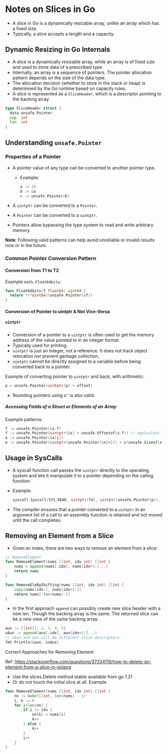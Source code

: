 # Notes on Slices in Go

- A slice in Go is a dynamically resizable array, unlike an array which has a fixed size.
- Typically, a slice accepts a length and a capacity.

## Dynamic Resizing in Go Internals

- A slice is a dynamically resizable array, while an array is of fixed size and used to store data of a prescribed type.
- Internally, an array is a sequence of pointers. The pointer allocation pattern depends on the size of the data type.
- The allocation decision (whether to store in the stack or heap) is determined by the Go runtime based on capacity rules.
- A slice is represented as a `SliceHeader`, which is a descriptor pointing to the backing array.

```go
type SliceHeader struct {
  data unsafe.Pointer
  cap  int
  len  int
}
```

## Understanding `unsafe.Pointer`

### Properties of a Pointer

- A pointer value of any type can be converted to another pointer type.
  - Example:

    ```go
    a := 10
    b := &a
    c := unsafe.Pointer(b)
    ```

- A `uintptr` can be converted to a `Pointer`.
- A `Pointer` can be converted to a `uintptr`.
- Pointers allow bypassing the type system to read and write arbitrary memory.

**Note**: Following valid patterns can help avoid unreliable or invalid results now or in the future.

### Common Pointer Conversion Pattern

#### Conversion from T1 to T2

Example `math.Float64bits`:

```go
func Float64bits(f float64) uint64 {
  return *(*uint64)(unsafe.Pointer(&f))
}
```

#### Conversion of Pointer to uintptr & Not Vice-Versa

##### `uintptr`

- Conversion of a pointer to a `uintptr` is often used to get the memory address of the value pointed to in an integer format.
- Typically used for printing.
- `uintptr` is just an integer, not a reference. It does not track object relocation nor prevent garbage collection.
- `uintptr` cannot be directly assigned to a variable before being converted back to a pointer.

Example of converting pointer to `uintptr` and back, with arithmetic:

```go
p = unsafe.Pointer(uintptr(p) + offset)
```

- Rounding pointers using `&^` is also valid.

##### Accessing Fields of a Struct or Elements of an Array

Example patterns:

```go
f := unsafe.Pointer(&s.f)
f := unsafe.Pointer(uintptr(&s) + unsafe.Offsetof(s.f)) // equivalent to the above
e := unsafe.Pointer(&x[i])
e := unsafe.Pointer(uintptr(unsafe.Pointer(&x[0])) + i*unsafe.Sizeof(x[0])) // get data type size, multiplied by i to move offset
```

## Usage in SysCalls

- A syscall function call passes the `uintptr` directly to the operating system and lets it manipulate it to a pointer depending on the calling function.
- Example:

  ```go
  syscall.Syscall(SYS_READ, uintptr(fd), uintptr(unsafe.Pointer(p)), uintptr(n))
  ```

- The compiler ensures that a pointer converted to a `uintptr` in an argument list of a call to an assembly function is retained and not moved until the call completes.

## Removing an Element from a Slice

- Given an index, there are two ways to remove an element from a slice:

```go
// RemoveElement
func RemoveElement(nums []int, idx int) []int {
    nums = append(nums[:idx], nums[idx+1:]...)
    return nums
}

func RemoveEleByShifting(nums []int, idx int) []int {
    copy(nums[idx:], nums[idx+1:])
    return nums[:len(nums)-1]
}
```

- In the first approach `append` can possibly create new slice header with a new len. Though the backing array is the
  same. The returned slice can be a new view of the same backing array.

```go
aux := []int{1, 2, 3, 4, 5}
nAux := append(aux[:idx], aux[idx+1:]...)
// nAux and aux will be different slice descriptors.
fmt.Println(&aux, &nAux)
```

Correct Approaches for Removing Element

Ref: https://stackoverflow.com/questions/37334119/how-to-delete-an-element-from-a-slice-in-golang
- Use the slices.Delete method stable available from go 1.21
- Or do not touch the initial slice at all. Example
 
```go
func RemoveElement(nums []int, idx int) []int {
	nn := make([]int, len(nums) - 1)
	i, k := 0
    for i<len(nn) {
        if i != idx {
            nn[k] = nums[i]
            k++
        } else {
			k++
        }
        i++
    }
}
```